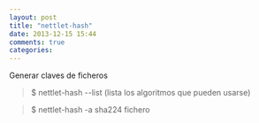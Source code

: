 ```yaml
---
layout: post
title: "nettlet-hash"
date: 2013-12-15 15:44
comments: true
categories: 
---
```

Generar claves de ficheros

>$ nettlet-hash --list  (lista los algoritmos que pueden usarse)

>$ nettlet-hash -a sha224 fichero

